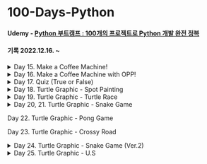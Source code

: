 # 100-Days-Python
#### Udemy - [Python 부트캠프 : 100개의 프로젝트로 Python 개발 완전 정복](https://www.udemy.com/course/best-100-days-python/)
#### 기록 2022.12.16. ~
<details>
  <summary>Day 15. Make a Coffee Machine!</summary>
  <div markdown="1">
    - IDE(Integrated Development Environment)?</br>
    - Installing IDE, Pycharm.</br>
  </div>
</details>

<details>
  <summary>Day 16. Make a Coffee Machine with OPP!</summary>
  <div markdown="1">
    - OOP(Obeject-Oriented Programming) </br>
    - Class, Attributes, Methods
</details>

<details>
  <summary>Day 17. Quiz (True or False)</summary>
  <div markdown="1">
    - Constructor: Initializing attributes</br>
    - Method: A funtion attached to an object
  </div>
</details>

<details>
  <summary>Day 18. Turtle Graphic - Spot Painting</summary>
  <div markdown="1">
    - import ~ / from ~ import ... / import ~ as ...</br>
    - Installing Modules</br>
    - GUI(Graphical User Interface)
  </div>
</details>

<details>
<summary>Day 19. Turtle Graphic - Turtle Race</summary>
  <div markdown="1">
    - Event listener</br>
    - High Level Function</br>
    - Instance & State
  </div>
</details>

<details>
<summary>Day 20, 21. Turtle Graphic - Snake Game</summary>
  <div markdown="1">
    - Class Inheritance</br>
    - Slicing List and Tuple
  </div>
</details>

Day 22. Turtle Graphic - Pong Game

Day 23. Turtle Graphic - Crossy Road

<details>
<summary>Day 24. Turtle Graphic - Snake Game (Ver.2)</summary>
  <div markdown="1">
    - File</br>
    - with ~ as ...</br>
    - Absolute File Path & Relative File Path</br>
    - Mail Merge
  </div>
</details>

<details>
<summary>Day 25. Turtle Graphic - U.S </summary>
  <div markdown="1">
    - CSV : Comma Separated Values
    - Using CSV File with Pandas
  </div>
</details>
